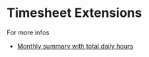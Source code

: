 # Timesheet Extensions

For more infos 
* [Monthly summary with total daily hours](https://www.banana.ch/apps/en/node/9353)

